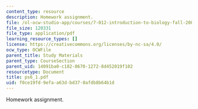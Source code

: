 ```yaml
---
content_type: resource
description: Homework assignment.
file: /ol-ocw-studio-app/courses/7-012-introduction-to-biology-fall-2004/f0ce19fd9efaa63dbd370afdb8b64b1d_ps6_1.pdf
file_size: 120331
file_type: application/pdf
learning_resource_types: []
license: https://creativecommons.org/licenses/by-nc-sa/4.0/
ocw_type: OCWFile
parent_title: Study Materials
parent_type: CourseSection
parent_uid: 14091ba0-c182-8670-1272-8d452019f102
resourcetype: Document
title: ps6_1.pdf
uid: f0ce19fd-9efa-a63d-bd37-0afdb8b64b1d
---
```

Homework assignment.